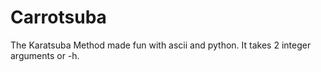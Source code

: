 # Carrotsuba
The Karatsuba Method made fun with ascii and python. It takes 2 integer arguments or -h.
